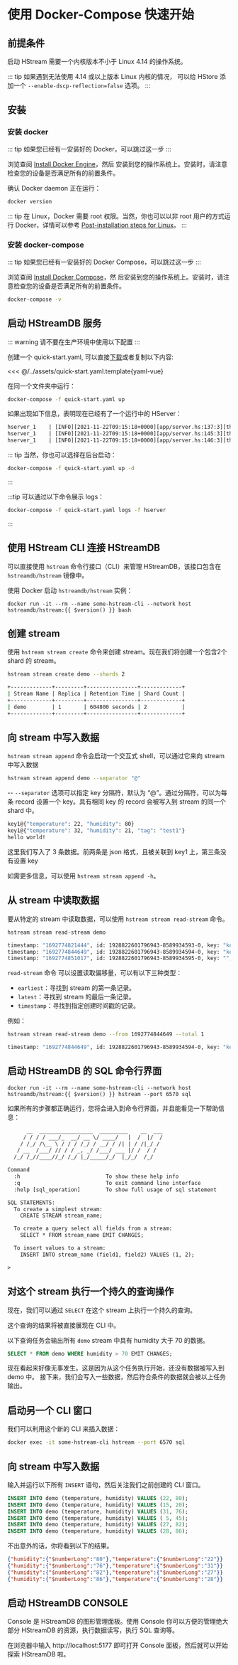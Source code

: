 # 使用 Docker-Compose 快速开始

## 前提条件

启动 HStream 需要一个内核版本不小于 Linux 4.14 的操作系统。

::: tip
如果遇到无法使用 4.14 或以上版本 Linux 内核的情况，
可以给 HStore 添加一个 `--enable-dscp-reflection=false` 选项。
:::

## 安装

### 安装 docker

::: tip
如果您已经有一安装好的 Docker，可以跳过这一步
:::

浏览查阅 [Install Docker Engine](https://docs.docker.com/engine/install/)，然后
安装到您的操作系统上。安装时，请注意检查您的设备是否满足所有的前置条件。

确认 Docker daemon 正在运行：

```sh
docker version
```

::: tip
在 Linux，Docker 需要 root 权限。当然，你也可以以非 root 用户的方式运行
Docker，详情可以参考 [Post-installation steps for Linux][non-root-docker]。
:::

### 安装 docker-compose

::: tip
如果您已经有一安装好的 Docker Compose，可以跳过这一步
:::

浏览查阅 [Install Docker Compose](https://docs.docker.com/compose/install/)，然
后安装到您的操作系统上。安装时，请注意检查您的设备是否满足所有的前置条件。

```sh
docker-compose -v
```

## 启动 HStreamDB 服务

::: warning
请不要在生产环境中使用以下配置
:::

创建一个 quick-start.yaml, 可以直接[下载][quick-start.yaml]或者复制以下内容:

<<< @/../assets/quick-start.yaml.template{yaml-vue}

在同一个文件夹中运行：

```sh
docker-compose -f quick-start.yaml up
```

如果出现如下信息，表明现在已经有了一个运行中的 HServer：

```txt
hserver_1    | [INFO][2021-11-22T09:15:18+0000][app/server.hs:137:3][thread#67]************************
hserver_1    | [INFO][2021-11-22T09:15:18+0000][app/server.hs:145:3][thread#67]Server started on port 6570
hserver_1    | [INFO][2021-11-22T09:15:18+0000][app/server.hs:146:3][thread#67]*************************
```

::: tip
当然，你也可以选择在后台启动：
```sh
docker-compose -f quick-start.yaml up -d
```
:::

:::tip
可以通过以下命令展示 logs：
```sh
docker-compose -f quick-start.yaml logs -f hserver
```
:::

## 使用 HStream CLI 连接 HStreamDB

可以直接使用 `hstream` 命令行接口（CLI）来管理 HStreamDB，该接口包含在 `hstreamdb/hstream` 镜像中。

使用 Docker 启动 `hstreamdb/hstream` 实例：

```sh-vue
docker run -it --rm --name some-hstream-cli --network host hstreamdb/hstream:{{ $version() }} bash
```

## 创建 stream

使用 `hstream stream create` 命令来创建 stream。现在我们将创建一个包含2个 shard 的 stream。

```sh
hstream stream create demo --shards 2
```

```sh
+-------------+---------+----------------+-------------+
| Stream Name | Replica | Retention Time | Shard Count |
+-------------+---------+----------------+-------------+
| demo        | 1       | 604800 seconds | 2           |
+-------------+---------+----------------+-------------+
```

## 向 stream 中写入数据

`hstream stream append` 命令会启动一个交互式 shell，可以通过它来向 stream 中写入数据
```sh
hstream stream append demo --separator "@"
```
-- `--separator` 选项可以指定 key 分隔符，默认为 “@”。通过分隔符，可以为每条 record 设置一个 key。具有相同 key 的 record
会被写入到 stream 的同一个 shard 中。

```sh
key1@{"temperature": 22, "humidity": 80}
key1@{"temperature": 32, "humidity": 21, "tag": "test1"}
hello world!
```
这里我们写入了 3 条数据。前两条是 json 格式，且被关联到 key1 上，第三条没有设置 key

如需更多信息，可以使用 `hstream stream append -h`。

## 从 stream 中读取数据

要从特定的 stream 中读取数据，可以使用 `hstream stream read-stream` 命令。

```sh
hstream stream read-stream demo
```

```sh
timestamp: "1692774821444", id: 1928822601796943-8589934593-0, key: "key1", record: {"humidity":80.0,"temperature":22.0}
timestamp: "1692774844649", id: 1928822601796943-8589934594-0, key: "key1", record: {"humidity":21.0,"tag":"test1","temperature":32.0}
timestamp: "1692774851017", id: 1928822601796943-8589934595-0, key: "", record: hello world!
```

`read-stream` 命令 可以设置读取偏移量，可以有以下三种类型：

- `earliest`：寻找到 stream 的第一条记录。
- `latest`：寻找到 stream 的最后一条记录。
- `timestamp`：寻找到指定创建时间戳的记录。

例如：

```sh
hstream stream read-stream demo --from 1692774844649 --total 1
```

```sh
timestamp: "1692774844649", id: 1928822601796943-8589934594-0, key: "key1", record: {"humidity":21.0,"tag":"test1","temperature":32.0}
```

## 启动 HStreamDB 的 SQL 命令行界面

```sh-vue
docker run -it --rm --name some-hstream-cli --network host hstreamdb/hstream:{{ $version() }} hstream --port 6570 sql
```

如果所有的步骤都正确运行，您将会进入到命令行界面，并且能看见一下帮助信息：

```txt
      __  _________________  _________    __  ___
     / / / / ___/_  __/ __ \/ ____/   |  /  |/  /
    / /_/ /\__ \ / / / /_/ / __/ / /| | / /|_/ /
   / __  /___/ // / / _, _/ /___/ ___ |/ /  / /
  /_/ /_//____//_/ /_/ |_/_____/_/  |_/_/  /_/

Command
  :h                           To show these help info
  :q                           To exit command line interface
  :help [sql_operation]        To show full usage of sql statement

SQL STATEMENTS:
  To create a simplest stream:
    CREATE STREAM stream_name;

  To create a query select all fields from a stream:
    SELECT * FROM stream_name EMIT CHANGES;

  To insert values to a stream:
    INSERT INTO stream_name (field1, field2) VALUES (1, 2);

>
```

## 对这个 stream 执行一个持久的查询操作

现在，我们可以通过 `SELECT` 在这个 stream 上执行一个持久的查询。

这个查询的结果将被直接展现在 CLI 中。

以下查询任务会输出所有 `demo` stream 中具有 humidity 大于 70 的数据。

```sql
SELECT * FROM demo WHERE humidity > 70 EMIT CHANGES;
```

现在看起来好像无事发生。这是因为从这个任务执行开始，还没有数据被写入到 demo 中。
接下来，我们会写入一些数据，然后符合条件的数据就会被以上任务输出。

## 启动另一个 CLI 窗口

我们可以利用这个新的 CLI 来插入数据：

```sh
docker exec -it some-hstream-cli hstream --port 6570 sql
```

## 向 stream 中写入数据

输入并运行以下所有 `INSERT` 语句，然后关注我们之前创建的 CLI 窗口。

```sql
INSERT INTO demo (temperature, humidity) VALUES (22, 80);
INSERT INTO demo (temperature, humidity) VALUES (15, 20);
INSERT INTO demo (temperature, humidity) VALUES (31, 76);
INSERT INTO demo (temperature, humidity) VALUES ( 5, 45);
INSERT INTO demo (temperature, humidity) VALUES (27, 82);
INSERT INTO demo (temperature, humidity) VALUES (28, 86);
```

不出意外的话，你将看到以下的结果。

```json
{"humidity":{"$numberLong":"80"},"temperature":{"$numberLong":"22"}}
{"humidity":{"$numberLong":"76"},"temperature":{"$numberLong":"31"}}
{"humidity":{"$numberLong":"82"},"temperature":{"$numberLong":"27"}}
{"humidity":{"$numberLong":"86"},"temperature":{"$numberLong":"28"}}
```

[non-root-docker]: https://docs.docker.com/engine/install/linux-postinstall/#manage-docker-as-a-non-root-user
[quick-start.yaml]: https://raw.githubusercontent.com/hstreamdb/docs-next/main/assets/quick-start.yaml

## 启动 HStreamDB CONSOLE

Console 是 HStreamDB 的图形管理面板。使用 Console 你可以方便的管理绝大部分 HStreamDB 的资源，执行数据读写，执行 SQL 查询等。

在浏览器中输入 http://localhost:5177 即可打开 Console 面板，然后就可以开始探索 HStreamDB 啦。
